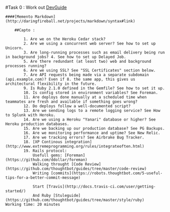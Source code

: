 #Task 0 : Work out [DevGuide](http://playbook.thoughtbot.com/#version-control)

    ####[Memento Markdown](http://daringfireball.net/projects/markdown/syntax#link)

        ##Capto :

            1. Are we on the Heroku Cedar stack?
            2. Are we using a concurrent web server? See how to set up Unicorn.
            3. Are long-running processes such as email delivery being run in background jobs? 4. See how to set up Delayed Job.
            5. Are there redundant (at least two) web and background processes running?
            6. Are we using SSL? See "SSL Certificates" section below.
            7. Are API requests being made via a separate subdomain (api.example.com)? Even if 8. the same app, this gives us architectural flexibility in the future.
            9. Is Ruby 2.1.0 defined in the Gemfile? See how to set it up.
            10. Is config stored in environment variables? See Foreman.
            11. Are deploys done manually at a scheduled time when teammates are fresh and available if something goes wrong?
            12. Do deploys follow a well-documented script?
            13. Are we sending logs to a remote logging service? See How to Splunk with Heroku.
            14. Are we using a Heroku "Yanari" database or higher? See Heroku production databases.
            15. Are we backing up our production database? See PG Backups.
            16. Are we monitoring performance and uptime? See New Relic.
            17. Are we tracking errors? See Airbrake Bug Tracker.
            18. [XP Continous integration](http://www.extremeprogramming.org/rules/integrateoften.html)
            19. Rails protocol: 
                Usefull gems: [Foreman](https://github.com/ddollar/foreman)
                Walking throught [Code Review](https://github.com/thoughtbot/guides/tree/master/code-review)
                Writing [commits](https://robots.thoughtbot.com/5-useful-tips-for-a-better-commit-message)

                Start [Travis](http://docs.travis-ci.com/user/getting-started/)
                And Ruby [Stuleguide](https://github.com/thoughtbot/guides/tree/master/style/ruby)
    Working time: 20 minutes